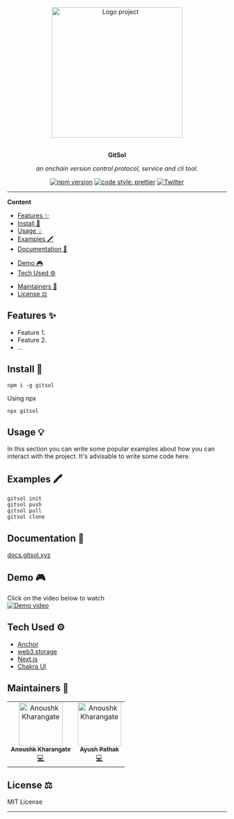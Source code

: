 <div align="center">
  <a href="#">
  	<img src="https://i.imgur.com/KoqJTWu.png" alt="Logo project" height="300" />
  </a>
  <br>
  <br>
  <p>
    <b>GitSol</b>
  </p>
  <p>
     <i>an onchain version control protocol, service and cli tool.</i>
  </p>
  <p>


[![npm version](https://img.shields.io/npm/v/badge-maker.svg)](https://npmjs.org/package/gitsol)
[![code style: prettier](https://img.shields.io/badge/code_style-prettier-ff69b4.svg?style=flat-square)](https://github.com/prettier/prettier)
[![Twitter](https://img.shields.io/twitter/follow/anoushk77?style=social)](https://twitter.com/ayshptk)

  </p>
</div>

---

**Content**

- [Features ✨](#features-)
- [Install 🐙](#install-)
- [Usage 💡](#usage-)
- [Examples 🖍](#examples-)
- [Documentation 📄](#documentation-)
<!-- - [API 👩‍💻](#api-) -->
- [Demo 🎮](#demo-)
- [Tech Used ⚙️](#tech=used-)
<!-- - [Contributing 🍰](#contributing-) -->
- [Maintainers 👷](#maintainers-)
- [License ⚖️](#license-️)

## Features ✨
* Feature 1.
* Feature 2.
* ...

## Install 🐙
```
npm i -g gitsol
```
Using npx
```
npx gitsol
```

## Usage 💡
In this section you can write some popular examples about how you can interact with the project. It's advisable to write some code here.

## Examples 🖍
```
gitsol init
gitsol push
gitsol pull
gitsol clone
```

## Documentation 📄
[docs.gitsol.xyz](https://docs.gitsol.xyz)

<!-- ## API 👩‍💻
You have a small project or you'll like to share the API of your project ? This is where it's happen. -->

## Demo 🎮
Click on the video below to watch <br>
[![Demo video](https://img.youtube.com/vi/pk66JHNMfVY/0.jpg)](https://www.youtube.com/watch?v=pk66JHNMfVY)
<!-- ## Contributing 🍰
Please make sure to read the [Contributing Guide]() before making a pull request.


Thank you to all the people who already contributed to this project! -->

## Tech Used ⚙️
 - [Anchor](https://project-serum.github.io/anchor/)
 - [web3.storage](https://web3.storage/)
 - [Next.js](https://nextjs.org/)
 - [Chakra UI](https://chakra-ui.com/)

## Maintainers 👷
<table>
  <tr>
    <td align="center"><a href="https://github.com/anoushk1234"><img src="https://avatars.githubusercontent.com/u/32778608?v=4" width="100px;" alt="Anoushk Kharangate"/><br /><sub><b>Anoushk Kharangate</b></sub></a><br /><a href="#" title="Code">💻</a></td>
 <td align="center"><a href="https://github.com/ayshptk"><img src="https://avatars.githubusercontent.com/u/62694274?v=4" width="100px;" alt="Anoushk Kharangate"/><br /><sub><b>Ayush Pathak</b></sub></a><br /><a href="#" title="Code">💻</a></td>
  </tr>
</table>

## License ⚖️
MIT License

---

